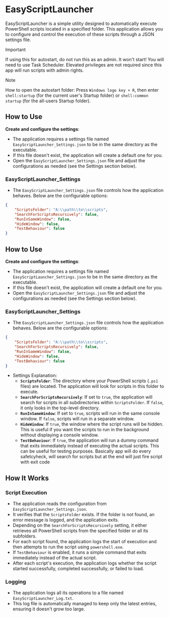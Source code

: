 # EasyScriptLauncher

EasyScriptLauncher is a simple utility designed to automatically execute PowerShell scripts located in a specified folder. This application allows you to configure and control the execution of these scripts through a JSON settings file.

> [!IMPORTANT]
> If using this for autostart, do not run this as an admin. It won't start! You will need to use Task Scheduler. Elevated privileges are not required since this app will run scripts with admin rights.

> [!NOTE]
> How to open the autostart folder: Press `Windows logo key + R`, then enter `shell:startup` (for the current user's Startup folder) or `shell:common startup` (for the all-users Startup folder).

## How to Use

**Create and configure the settings**:
   - The application requires a settings file named `EasyScriptLauncher_Settings.json` to be in the same directory as the executable.
   - If this file doesn't exist, the application will create a default one for you.
   - Open the `EasyScriptLauncher_Settings.json` file and adjust the configurations as needed (see the Settings section below).

### EasyScriptLauncher_Settings

* The `EasyScriptLauncher_Settings.json` file controls how the application behaves. Below are the configurable options:
```json
{
    "ScriptsFolder": "A:\\path\\to\\scripts",
    "SearchForScriptsRecursively": false,
    "RunInSameWindow": false,   
    "HideWindow": false,
    "TestBehaviour": false
}
```

## How to Use

**Create and configure the settings**:
   - The application requires a settings file named `EasyScriptLauncher_Settings.json` to be in the same directory as the executable.
   - If this file doesn't exist, the application will create a default one for you.
   - Open the `EasyScriptLauncher_Settings.json` file and adjust the configurations as needed (see the Settings section below).

### EasyScriptLauncher_Settings

* The `EasyScriptLauncher_Settings.json` file controls how the application behaves. Below are the configurable options:
```json
{
    "ScriptsFolder": "A:\\path\\to\\scripts",
    "SearchForScriptsRecursively": false,
    "RunInSameWindow": false,   
    "HideWindow": false,
    "TestBehaviour": false
}
```

* Settings Explanation:
  * **`ScriptsFolder`**: The directory where your PowerShell scripts (`.ps1` files) are located. The application will look for scripts in this folder to execute.
  * **`SearchForScriptsRecursively`**: If set to `true`, the application will search for scripts in all subdirectories within `ScriptsFolder`. If `false`, it only looks in the top-level directory.
  * **`RunInSameWindow`**: If set to `true`, scripts will run in the same console window. If `false`, scripts will run in a separate window.
  * **`HideWindow`**: If `true`, the window where the script runs will be hidden. This is useful if you want the scripts to run in the background without displaying a console window.
  * **`TestBehaviour`**: If `true`, the application will run a dummy command that exits immediately instead of executing the actual scripts. This can be useful for testing purposes. Basically app will do every safetcyheck, will search for scripts but at the end will just fire script with exit code

## How It Works

### Script Execution

- The application reads the configuration from `EasyScriptLauncher_Settings.json`.
- It verifies that the `ScriptsFolder` exists. If the folder is not found, an error message is logged, and the application exits.
- Depending on the `SearchForScriptsRecursively` setting, it either retrieves all PowerShell scripts from the specified folder or all its subfolders.
- For each script found, the application logs the start of execution and then attempts to run the script using `powershell.exe`.
- If `TestBehaviour` is enabled, it runs a simple command that exits immediately instead of the actual script.
- After each script's execution, the application logs whether the script started successfully, completed successfully, or failed to load.

### Logging

- The application logs all its operations to a file named `EasyScriptLauncher_Log.txt`.
- This log file is automatically managed to keep only the latest entries, ensuring it doesn't grow too large.
